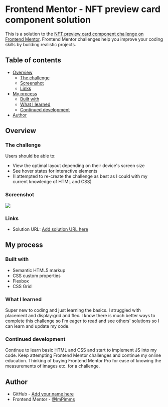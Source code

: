 # Frontend Mentor - NFT preview card component solution

This is a solution to the [NFT preview card component challenge on Frontend Mentor](https://www.frontendmentor.io/challenges/nft-preview-card-component-SbdUL_w0U). Frontend Mentor challenges help you improve your coding skills by building realistic projects.

## Table of contents

- [Overview](#overview)
  - [The challenge](#the-challenge)
  - [Screenshot](#screenshot)
  - [Links](#links)
- [My process](#my-process)
  - [Built with](#built-with)
  - [What I learned](#what-i-learned)
  - [Continued development](#continued-development)
- [Author](#author)

## Overview

### The challenge

Users should be able to:

- View the optimal layout depending on their device's screen size
- See hover states for interactive elements
- (I attempted to re-create the challenge as best as I could with my current knowledge of HTML and CSS)

### Screenshot

![](./images/screenshot.png)

### Links

- Solution URL: [Add solution URL here](https://github.com/ImPimms/Frontend-Mentor-NFT-preview-card)

## My process

### Built with

- Semantic HTML5 markup
- CSS custom properties
- Flexbox
- CSS Grid

### What I learned

Super new to coding and just learning the basics. I struggled with placement and display:grid and flex. I know there is much better ways to complete this challenge so I'm eager to read and see others' solutions so I can learn and update my code.

### Continued development

Continue to learn basic HTML and CSS and start to implement JS into my code.
Keep attempting Frontend Mentor challenges and continue my online education. Thinking of buying Frontend Mentor Pro for ease of knowing the measurements of images etc. for a challenge.

## Author

- GitHub - [Add your name here](https://github.com/ImPimms)
- Frontend Mentor - [@ImPimms](https://www.frontendmentor.io/profile/ImPimms)
